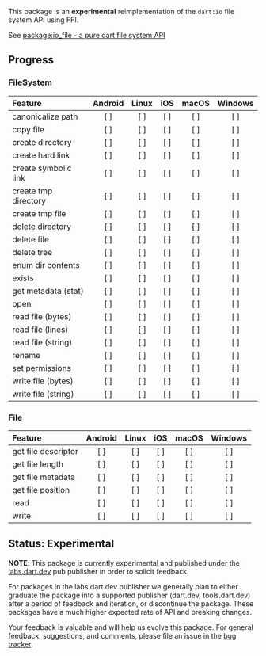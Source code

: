 This package is an **experimental** reimplementation of the `dart:io` file
system API using FFI.

See
[package:io_file - a pure dart file system API](https://docs.google.com/document/d/17dPegdklLKQz4fjrRDHaN0ld7FlmK0prncZQUTx68nk/edit?usp=sharing)

## Progress

### FileSystem

| Feature               | Android | Linux | iOS   | macOS | Windows |
| :---                  |  :---:  | :---: | :---: | :---: | :----:  |    
|  canonicalize path    |   [ ]   |  [ ]  |  [ ]  |  [ ]  |   [ ]   |
|  copy file            |   [ ]   |  [ ]  |  [ ]  |  [ ]  |   [ ]   |
|  create directory     |   [ ]   |  [ ]  |  [ ]  |  [ ]  |   [ ]   |
|  create hard link     |   [ ]   |  [ ]  |  [ ]  |  [ ]  |   [ ]   |
|  create symbolic link |   [ ]   |  [ ]  |  [ ]  |  [ ]  |   [ ]   |
|  create tmp directory |   [ ]   |  [ ]  |  [ ]  |  [ ]  |   [ ]   |
|  create tmp file      |   [ ]   |  [ ]  |  [ ]  |  [ ]  |   [ ]   |
|  delete directory     |   [ ]   |  [ ]  |  [ ]  |  [ ]  |   [ ]   |
|  delete file          |   [ ]   |  [ ]  |  [ ]  |  [ ]  |   [ ]   |
|  delete tree          |   [ ]   |  [ ]  |  [ ]  |  [ ]  |   [ ]   |
|  enum dir contents    |   [ ]   |  [ ]  |  [ ]  |  [ ]  |   [ ]   |
|  exists               |   [ ]   |  [ ]  |  [ ]  |  [ ]  |   [ ]   |
|  get metadata (stat)  |   [ ]   |  [ ]  |  [ ]  |  [ ]  |   [ ]   |
|  open                 |   [ ]   |  [ ]  |  [ ]  |  [ ]  |   [ ]   |
|  read file (bytes)    |   [ ]   |  [ ]  |  [ ]  |  [ ]  |   [ ]   |
|  read file (lines)    |   [ ]   |  [ ]  |  [ ]  |  [ ]  |   [ ]   |
|  read file (string)   |   [ ]   |  [ ]  |  [ ]  |  [ ]  |   [ ]   |
|  rename               |   [ ]   |  [ ]  |  [ ]  |  [ ]  |   [ ]   |
|  set permissions      |   [ ]   |  [ ]  |  [ ]  |  [ ]  |   [ ]   |
|  write file (bytes)   |   [ ]   |  [ ]  |  [ ]  |  [ ]  |   [ ]   |
|  write file (string)  |   [ ]   |  [ ]  |  [ ]  |  [ ]  |   [ ]   |

### File

| Feature               | Android | Linux | iOS   | macOS | Windows |
| :---                  |  :---:  | :---: | :---: | :---: | :----:  |    
|  get file descriptor  |   [ ]   |  [ ]  |  [ ]  |  [ ]  |   [ ]   |
|  get file length      |   [ ]   |  [ ]  |  [ ]  |  [ ]  |   [ ]   |
|  get file metadata    |   [ ]   |  [ ]  |  [ ]  |  [ ]  |   [ ]   |
|  get file position    |   [ ]   |  [ ]  |  [ ]  |  [ ]  |   [ ]   |
|  read                 |   [ ]   |  [ ]  |  [ ]  |  [ ]  |   [ ]   |
|  write                |   [ ]   |  [ ]  |  [ ]  |  [ ]  |   [ ]   |

## Status: Experimental

**NOTE**: This package is currently experimental and published under the
[labs.dart.dev](https://dart.dev/dart-team-packages) pub publisher in order to
solicit feedback. 

For packages in the labs.dart.dev publisher we generally plan to either graduate
the package into a supported publisher (dart.dev, tools.dart.dev) after a period
of feedback and iteration, or discontinue the package. These packages have a
much higher expected rate of API and breaking changes.

Your feedback is valuable and will help us evolve this package. For general
feedback, suggestions, and comments, please file an issue in the 
[bug tracker](https://github.com/dart-lang/labs/issues).
